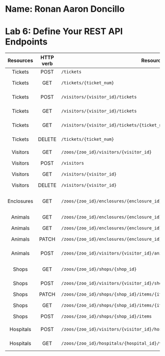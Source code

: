 # Name: Ronan Aaron Doncillo
# Lab 6: Define Your REST API Endpoints

| **Resources** | **HTTP verb** | **Resource URL**                                                         | **Use Case Eepresentation**                |
|:-------------:|:-------------:|--------------------------------------------------------------------------|--------------------------------------------|
| Tickets       | POST          | `/tickets`                                                               | Creating a ticket                          |
| Tickets       | GET           | `/tickets/{ticket_num}`                                                  | Getting a ticket with id                   |
| Tickets       | POST          | `/visitors/{visitor_id}/tickets`                                         | Visitor buying a ticket                    |
| Tickets       | GET           | `/visitors/{visitor_id}/tickets`                                         | Get all visitor's tickets                  |
| Tickets       | GET           | `/visitors/{visitor_id}/tickets/{ticket_num}`                            | validate visitor's ticket                  |
| Tickets       | DELETE        | `/tickets/{ticket_num}`                                                  | Delete ticket (void ticket)                |
|               |               |                                                                          |                                            |
| Visitors      | GET           | `/zoos/{zoo_id}/visitors/{visitor_id}`                                          | get visitor options                        |
| Visitors      | POST          | `/visitors`                                                              | Registering(Creating) a visitor            |
| Visitors      | GET           | `/visitors/{visitor_id}`                                                 | Get visitor info                           |
| Visitors      | DELETE        | `/visitors/{visitor_id}`                                                 | Delete visitor (Visitor leave the zoo)     |
|               |               |                                                                          |                                            |
| Enclosures    | GET           | `/zoos/{zoo_id}/enclosures/{enclosure_id}`                               | get species enclosure                      |
|               |               |                                                                          |                                            |
| Animals       | GET           | `/zoos/{zoo_id}/enclosures/{enclosure_id}/animals/{species}/{type}`                     | get all animals from a specific type       |
| Animals       | GET           | `/zoos/{zoo_id}/enclosures/{enclosure_id}/animals/{species}/{type}/{animal_id}`         | get a specific animal                      |
| Animals       | PATCH         | `/zoos/{zoo_id}/enclosures/{enclosure_id}/animals/{species}/{type}/{animal_id}`         | update animal's location                   |
| Animals       | POST          | `/zoos/{zoo_id}/visitors/{visitor_id}/animals/{animal_id}`               | feed a specific animal by a visitor        |
|               |               |                                                                          |                                            |
| Shops         | GET           | `/zoos/{zoo_id}/shops/{shop_id}`                                         | get all items in a shop                    |
| Shops         | POST          | `/zoos/{zoo_id}/visitors/{visitor_id}/shops/{shop_id}`                   | make purchase in a shop                    |
| Shops         | PATCH         | `/zoos/{zoo_id}/shops/{shop_id}/items/{item_id}`                         | update item's price                        |
| Shops         | GET           | `/zoos/{zoo_id}/shops/{shop_id}/items/{item_id}`                         | get specific item from a shop              |
| Shops         | POST          | `/zoos/{zoo_id}/shops/{shop_id}/items`                                   | insert new item                            |
|               |               |                                                                          |                                            |
| Hospitals     | POST          | `/zoos/{zoo_id}/visitors/{visitor_id}/hospitals/{hospital_id}`           | attend the science lecture in the hospital |
| Hospitals     | GET           | `/zoos/{zoo_id}/hospitals/{hospital_id}/veterinarians/{veterinarian_id}` | get available veterinarian                 |
